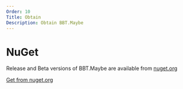 ```yaml
---
Order: 10
Title: Obtain
Description: Obtain BBT.Maybe
---
```


# NuGet

Release and Beta versions of BBT.Maybe are available from [nuget.org](https://www.nuget.org/packages/BBT.Maybe)

<a class="btn btn-lg btn-success" href="https://www.nuget.org/packages/BBT.Maybe" target="_blank">
    <i class="fa fa-download fa-lg"></i> Get from nuget.org
</a>
